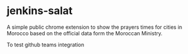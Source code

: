 # jenkins-salat
A simple public chrome extension to show the prayers times for cities in Morocco based on the official data form the Moroccan Ministry.

To test github teams integration
